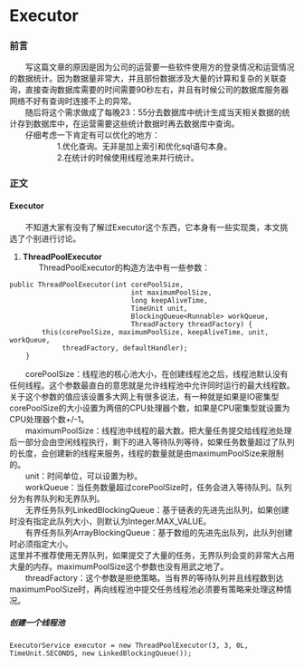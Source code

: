 # Executor
### 前言
&emsp;&emsp;写这篇文章的原因是因为公司的运营要一些软件使用方的登录情况和运营情况的数据统计。因为数据量非常大，并且部份数据涉及大量的计算和复杂的关联查询，直接查询数据库需要的时间需要90秒左右，并且有时候公司的数据库服务器网络不好有查询时连接不上的异常。  
&emsp;&emsp;随后将这个需求做成了每晚23：55分去数据库中统计生成当天相关数据的统计存到数据库中，在运营需要这些统计数据时再去数据库中查询。   
&emsp;&emsp;仔细考虑一下肯定有可以优化的地方：  
&emsp;&emsp;&emsp;&emsp;&emsp;&emsp;1.优化查询。无非是加上索引和优化sql语句本身。   
&emsp;&emsp;&emsp;&emsp;&emsp;&emsp;2.在统计的时候使用线程池来并行统计。   
### 正文
#### Executor
&emsp;&emsp;不知道大家有没有了解过Executor这个东西，它本身有一些实现类，本文挑选了个别进行讨论。  
1. **ThreadPoolExecutor**  
&emsp;&emsp;ThreadPoolExecutor的构造方法中有一些参数：   
```
public ThreadPoolExecutor(int corePoolSize,
                              int maximumPoolSize,
                              long keepAliveTime,
                              TimeUnit unit,
                              BlockingQueue<Runnable> workQueue,
                              ThreadFactory threadFactory) {
        this(corePoolSize, maximumPoolSize, keepAliveTime, unit, workQueue,
             threadFactory, defaultHandler);
    }
```
&emsp;&emsp;corePoolSize：线程池的核心池大小，在创建线程池之后，线程池默认没有任何线程。这个参数最直白的意思就是允许线程池中允许同时运行的最大线程数。关于这个参数的值应该设置多大网上有很多说法，有一种就是如果是IO密集型corePoolSize的大小设置为两倍的CPU处理器个数，如果是CPU密集型就设置为CPU处理器个数+/-1。  
&emsp;&emsp;maximumPoolSize：线程池中线程的最大数。把大量任务提交给线程池处理后一部分会由空闲线程执行，剩下的进入等待队列等待，如果任务数量超过了队列的长度，会创建新的线程来服务，线程的数量就是由maximumPoolSize来限制的。  
&emsp;&emsp;unit：时间单位，可以设置为秒。  
&emsp;&emsp;workQueue：当任务数量超过corePoolSize时，任务会进入等待队列。队列分为有界队列和无界队列。  
&emsp;&emsp;无界任务队列LinkedBlockingQueue：基于链表的先进先出队列，如果创建时没有指定此队列大小，则默认为Integer.MAX_VALUE。   
&emsp;&emsp;有界任务队列ArrayBlockingQueue：基于数组的先进先出队列，此队列创建时必须指定大小。   
这里并不推荐使用无界队列，如果提交了大量的任务，无界队列会变的非常大占用大量的内存。maximumPoolSize这个参数也没有用武之地了。  
&emsp;&emsp;threadFactory：这个参数是拒绝策略。当有界的等待队列并且线程数到达maximumPoolSize时，再向线程池中提交任务线程池必须要有策略来处理这种情况。  
##### 创建一个线程池
```
ExecutorService executor = new ThreadPoolExecutor(3, 3, 0L, TimeUnit.SECONDS, new LinkedBlockingQueue());
```
